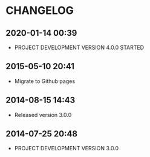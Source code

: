 # CHANGELOG

## 2020-01-14 00:39
- PROJECT DEVELOPMENT VERSION 4.0.0 STARTED

## 2015-05-10 20:41
- Migrate to Github pages


## 2014-08-15 14:43
- Released version 3.0.0


## 2014-07-25 20:48
- PROJECT DEVELOPMENT VERSION 3.0.0
